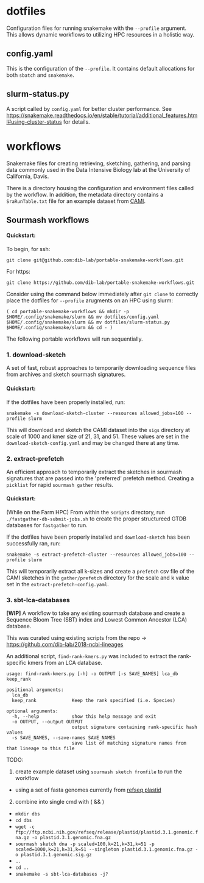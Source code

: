 # dotfiles

Configuration files for running snakemake with the `--profile` argument. This allows dynamic workflows to utilizing HPC resources in a holistic way. 

## config.yaml

This is the configuration of the `--profile`. It contains default allocations for both `sbatch` and `snakemake`.

## slurm-status.py

A script called by `config.yaml` for better cluster performance. See https://snakemake.readthedocs.io/en/stable/tutorial/additional_features.html#using-cluster-status for details.

# workflows

Snakemake files for creating retrieving, sketching, gathering, and parsing data commonly used in the Data Intensive Biology lab at the University of California, Davis. 

There is a directory housing the configuration and environment files called by the workflow. In addition, the metadata directory contains a `SraRunTable.txt` file for an example dataset from [CAMI](https://www.microbiome-cosi.org/). 

## Sourmash workflows

#### Quickstart:
To begin, for ssh:
```
git clone git@github.com:dib-lab/portable-snakemake-workflows.git
```

For https:
```
git clone https://github.com/dib-lab/portable-snakemake-workflows.git
```

Consider using the command below immediately after `git clone` to correctly place the dotfiles for `--profile` arugments on an HPC using slurm:
```
( cd portable-snakemake-workflows && mkdir -p $HOME/.config/snakemake/slurm && mv dotfiles/config.yaml $HOME/.config/snakemake/slurm && mv dotfiles/slurm-status.py $HOME/.config/snakemake/slurm && cd - )
```

The following portable workflows will run sequentially.

### 1. download-sketch
A set of fast, robust approaches to temporarily downloading sequence files from archives and sketch sourmash signatures.

#### Quickstart:
If the dotfiles have been properly installed, run:
```
snakemake -s download-sketch-cluster --resources allowed_jobs=100 --profile slurm
```

This will download and sketch the CAMI dataset into the `sigs` directory at scale of 1000 and kmer size of 21, 31, and 51. These values are set in the `download-sketch-config.yaml` and may be changed there at any time. 

### 2. extract-prefetch
An efficient approach to temporarily extract the sketches in sourmash signatures that are passed into the 'preferred' prefetch method. Creating a `picklist` for rapid `sourmash gather` results.

#### Quickstart:
(While on the Farm HPC) From within the `scripts` directory, run `./fastgather-db-submit-jobs.sh` to create the proper structureed GTDB databases for `fastgather` to run.

If the dotfiles have been properly installed and `download-sketch` has been successfully ran, run:
```
snakemake -s extract-prefetch-cluster --resources allowed_jobs=100 --profile slurm
```

This will temporarily extract all k-sizes and create a `prefetch` csv file of the CAMI sketches in the `gather/prefetch` directory for the scale and k value set in the `extract-prefetch-config.yaml`. 

### 3. sbt-lca-databases
**[WIP]** A workflow to take any existing sourmash database and create a Sequence Bloom Tree (SBT) index and Lowest Common Ancestor (LCA) database.

This was curated using existing scripts from the repo -> https://github.com/dib-lab/2018-ncbi-lineages

An additional script, `find-rank-kmers.py` was included to extract the rank-specific kmers from an LCA database.
```
usage: find-rank-kmers.py [-h] -o OUTPUT [-s SAVE_NAMES] lca_db keep_rank

positional arguments:
  lca_db
  keep_rank             Keep the rank specified (i.e. Species)

optional arguments:
  -h, --help            show this help message and exit
  -o OUTPUT, --output OUTPUT
                        output signature containing rank-specific hash values
  -s SAVE_NAMES, --save-names SAVE_NAMES
                        save list of matching signature names from that lineage to this file
```

TODO:
1. create example dataset using `sourmash sketch fromfile` to run the workflow 
  - using a set of fasta genomes currently from [refseq plastid](https://ftp.ncbi.nih.gov/refseq/release/plastid/) 
2. combine into single cmd with ( && )
  - `mkdir dbs`
  - `cd dbs`
  - `wget -c ftp://ftp.ncbi.nih.gov/refseq/release/plastid/plastid.3.1.genomic.fna.gz -o plastid.3.1.genomic.fna.gz`
  - `sourmash sketch dna -p scaled=100,k=21,k=31,k=51 -p scaled=1000,k=21,k=31,k=51 --singleton plastid.3.1.genomic.fna.gz -o plastid.3.1.genomic.sig.gz`
  - ...
  - `cd ..`
  - `snakemake -s sbt-lca-databases -j?`